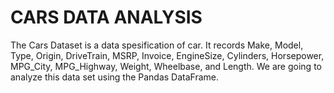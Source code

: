 # **CARS DATA ANALYSIS**

The Cars Dataset is a data spesification of car. It records Make, Model, Type, Origin, DriveTrain, MSRP, Invoice, EngineSize, Cylinders, Horsepower, MPG_City, MPG_Highway, Weight, Wheelbase, and Length. We are going to analyze this data set using the Pandas DataFrame.
